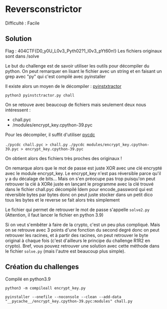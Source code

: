 # Reversconstrictor

Difficulté : Facile

## Solution

Flag : 404CTF{D0_y0U_L0v3_Pyth02?1_l0v3_pYt60n!}
Les fichiers originaux sont dans /solve

Le but du challenge est de savoir utiliser les outils pour décompiler du python.
On peut remarquer en lisant le fichier avec un string et en faisant un grep avec "py" qui c'est compilé avec pyinstaller

Il existe alors un moyen de le décompiler : [pyinstxtractor](https://github.com/extremecoders-re/pyinstxtractor)

`python3 pyinstctractor.py chall`

On se retouve avec beaucoup de fichiers mais seulement deux nous intéressent :

- chall.pyc
- /modules/encrypt_key.cpython-39.pyc

Pour les décompiler, il suffit d'utiliser [pycdc](https://github.com/zrax/pycdc)

`./pycdc chall.pyc > chall.py`
`./pycdc modules/encrypt_key.cpython-39.pyc > encrypt_key.cpython-39.pyc`

On obtient alors des fichiers très proches des originaux !

On remarque alors que le mot de passe est juste XOR avec une clé encrypté avec le module encrypt_key.
Le encrypt_key n'est pas réversible parce qu'il y a du décalage de bits...
Mais on s'en préocupe pas trop puisqu'on peut retrouver la clé à XORé juste en lançant le programme avec la clé trouvé dans le fichier chall.pyc décompilé
Idem pour encode_password qui est réversible bytes par bytes donc on peut juste stocker dans un petit dico tous les bytes et le reverse se fait alors très simplement

Le fichier qui permet de retrouver le mot de passe s'appelle `solve2.py` (Attention, il faut lancer le fichier en python 3.9)


Si on veut s'embêter à faire de la crypto, c'est un peu plus compliqué.
Mais on se retrouve avec 3 points d'une fonction du second degré donc on peut retrouver les racines, et à partir des racines, on peut retrouver le byte original à chaque fois (c'est d'ailleurs le principe du challenge R1R2 en crypto).
Bref, vous pouvez retrouver une solution avec cette méthode dans le fichier `solve.py` (mais l'autre est beaucoup plus simple).

## Création du challenges

 Compilé en python3.9

 `python3 -m compileall encrypt_key.py`

 `pyinstaller --onefile --noconsole --clean --add-data "__pycache__/encrypt_key.cpython-39.pyc:modules" chall.py`
